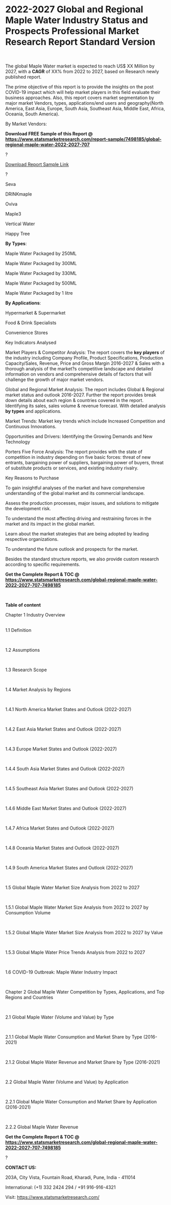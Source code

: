 <h1>2022-2027 Global and Regional Maple Water Industry Status and Prospects Professional Market Research Report Standard Version</h1><br/><p>The global Maple Water market is expected to reach US$ XX Million by 2027, with a <strong>CAGR</strong> of XX% from 2022 to 2027, based on Research newly published report.</p>
 
 
 
 <p>The prime objective of this report is to provide the insights on the post COVID-19 impact which will help market players in this field evaluate their business approaches. Also, this report covers market segmentation by major market Vendors, types, applications/end users and geography(North America, East Asia, Europe, South Asia, Southeast Asia, Middle East, Africa, Oceania, South America).</p>
 
 
 
 <p>By Market Vendors:</p>
 
 
 
 <div><b>Download FREE Sample of this Report @ <a href="https://www.statsmarketresearch.com/download-free-sample/7498185/global-regional-maple-water-2022-2027-707">https://www.statsmarketresearch.com/report-sample/7498185/global-regional-maple-water-2022-2027-707</a></b></div>
 
 
 
 <p>? </p>
 
 
 
 <p><a href="https://www.statsmarketresearch.com/download-free-sample/7498185/global-regional-maple-water-2022-2027-707">Download Report Sample Link</a></p>
 
 
 
 <p>? </p>
 
 
 
 <p>Seva</p>
 
 
 
 <p>DRINKmaple</p>
 
 
 
 <p>Oviva</p>
 
 
 
 <p>Maple3</p>
 
 
 
 <p>Vertical Water</p>
 
 
 
 <p>Happy Tree</p>
 
 
 
 <p><strong>By Types</strong>:</p>
 
 
 
 <p>Maple Water Packaged by 250ML</p>
 
 
 
 <p>Maple Water Packaged by 300ML</p>
 
 
 
 <p>Maple Water Packaged by 330ML</p>
 
 
 
 <p>Maple Water Packaged by 500ML</p>
 
 
 
 <p>Maple Water Packaged by 1 litre</p>
 
 
 
 <p><strong><strong>By Applications</strong></strong>:</p>
 
 
 
 <p>Hypermarket & Supermarket</p>
 
 
 
 <p>Food & Drink Specialists</p>
 
 
 
 <p>Convenience Stores</p>
 
 
 
 <p>Key Indicators Analysed</p>
 
 
 
 <p>Market Players & Competitor Analysis: The report covers the <strong>key players</strong> of the industry including Company Profile, Product Specifications, Production Capacity/Sales, Revenue, Price and Gross Margin 2016-2027 & Sales with a thorough analysis of the market?s competitive landscape and detailed information on vendors and comprehensive details of factors that will challenge the growth of major market vendors.</p>
 
 
 
 <p>Global and Regional Market Analysis: The report includes Global & Regional market status and outlook 2016-2027. Further the report provides break down details about each region & countries covered in the report. Identifying its sales, sales volume & revenue forecast. With detailed analysis <strong>by types</strong> and applications.</p>
 
 
 
 <p>Market Trends: Market key trends which include Increased Competition and Continuous Innovations.</p>
 
 
 
 <p>Opportunities and Drivers: Identifying the Growing Demands and New Technology</p>
 
 
 
 <p>Porters Five Force Analysis: The report provides with the state of competition in industry depending on five basic forces: threat of new entrants, bargaining power of suppliers, bargaining power of buyers, threat of substitute products or services, and existing industry rivalry.</p>
 
 
 
 <p>Key Reasons to Purchase</p>
 
 
 
 <p>To gain insightful analyses of the market and have comprehensive understanding of the global market and its commercial landscape.</p>
 
 
 
 <p>Assess the production processes, major issues, and solutions to mitigate the development risk.</p>
 
 
 
 <p>To understand the most affecting driving and restraining forces in the market and its impact in the global market.</p>
 
 
 
 <p>Learn about the market strategies that are being adopted by leading respective organizations.</p>
 
 
 
 <p>To understand the future outlook and prospects for the market.</p>
 
 
 
 <p>Besides the standard structure reports, we also provide custom research according to specific requirements.</p>
 
 
 
 <div><b>Get the Complete Report & TOC @ <a href="https://www.statsmarketresearch.com/global-regional-maple-water-2022-2027-707-7498185">https://www.statsmarketresearch.com/global-regional-maple-water-2022-2027-707-7498185</a></b></div>
 
 
 
 <p><br />
 
 <b>Table of content</b></p>
 
 
 
 <p>Chapter 1 Industry Overview<br />
 
 <br />
 
 1.1 Definition<br />
 
 <br />
 
 1.2 Assumptions<br />
 
 <br />
 
 1.3 Research Scope<br />
 
 <br />
 
 1.4 Market Analysis by Regions<br />
 
 <br />
 
 1.4.1 North America Market States and Outlook (2022-2027)<br />
 
 <br />
 
 1.4.2 East Asia Market States and Outlook (2022-2027)<br />
 
 <br />
 
 1.4.3 Europe Market States and Outlook (2022-2027)<br />
 
 <br />
 
 1.4.4 South Asia Market States and Outlook (2022-2027)<br />
 
 <br />
 
 1.4.5 Southeast Asia Market States and Outlook (2022-2027)<br />
 
 <br />
 
 1.4.6 Middle East Market States and Outlook (2022-2027)<br />
 
 <br />
 
 1.4.7 Africa Market States and Outlook (2022-2027)<br />
 
 <br />
 
 1.4.8 Oceania Market States and Outlook (2022-2027)<br />
 
 <br />
 
 1.4.9 South America Market States and Outlook (2022-2027)<br />
 
 <br />
 
 1.5 Global Maple Water Market Size Analysis from 2022 to 2027<br />
 
 <br />
 
 1.5.1 Global Maple Water Market Size Analysis from 2022 to 2027 by Consumption Volume<br />
 
 <br />
 
 1.5.2 Global Maple Water Market Size Analysis from 2022 to 2027 by Value<br />
 
 <br />
 
 1.5.3 Global Maple Water Price Trends Analysis from 2022 to 2027<br />
 
 <br />
 
 1.6 COVID-19 Outbreak: Maple Water Industry Impact<br />
 
 <br />
 
 Chapter 2 Global Maple Water Competition by Types, Applications, and Top Regions and Countries<br />
 
 <br />
 
 2.1 Global Maple Water (Volume and Value) by Type<br />
 
 <br />
 
 2.1.1 Global Maple Water Consumption and Market Share by Type (2016-2021)<br />
 
 <br />
 
 2.1.2 Global Maple Water Revenue and Market Share by Type (2016-2021)<br />
 
 <br />
 
 2.2 Global Maple Water (Volume and Value) by Application<br />
 
 <br />
 
 2.2.1 Global Maple Water Consumption and Market Share by Application (2016-2021)<br />
 
 <br />
 
 2.2.2 Global Maple Water Revenue</p>
 
 
 
 <div><b>Get the Complete Report & TOC @ <a href="https://www.statsmarketresearch.com/global-regional-maple-water-2022-2027-707-7498185">https://www.statsmarketresearch.com/global-regional-maple-water-2022-2027-707-7498185</a></b></div>
 
 
 
 <p>? </p>
 
 
 
 <p><b>CONTACT US:</b><br />
 
 203A, City Vista, Fountain Road, Kharadi, Pune, India - 411014<br />
 
 International: (+1) 332 2424 294 / +91 916-916-4321<br />
 
 Visit: <a href="https://www.statsmarketresearch.com/">https://www.statsmarketresearch.com/</a></p>
